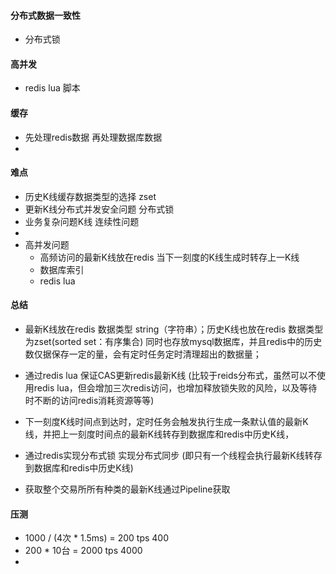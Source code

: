 #### 分布式数据一致性
- 分布式锁

#### 高并发
- redis lua 脚本

#### 缓存 
- 先处理redis数据 再处理数据库数据 
- 

#### 难点

- 历史K线缓存数据类型的选择 zset
- 更新K线分布式并发安全问题 分布式锁
- 业务复杂问题K线 连续性问题 
- 
- 高并发问题 
    - 高频访问的最新K线放在redis 当下一刻度的K线生成时转存上一K线
    - 数据库索引
    - redis lua

#### 总结
- 最新K线放在redis 数据类型 string（字符串）；历史K线也放在redis 数据类型为zset(sorted set：有序集合) 同时也存放mysql数据库，并且redis中的历史数仅据保存一定的量，会有定时任务定时清理超出的数据量；
- 通过redis lua 保证CAS更新redis最新K线 (比较于reids分布式，虽然可以不使用redis lua，但会增加三次redis访问，也增加释放锁失败的风险，以及等待时不断的访问redis消耗资源等等) 
- 下一刻度K线时间点到达时，定时任务会触发执行生成一条默认值的最新K线，并把上一刻度时间点的最新K线转存到数据库和redis中历史K线，
- 通过redis实现分布式锁 实现分布式同步 (即只有一个线程会执行最新K线转存到数据库和redis中历史K线)

- 获取整个交易所所有种类的最新K线通过Pipeline获取

#### 压测
- 1000 / (4次 * 1.5ms) = 200 tps    400
- 200 * 10台 = 2000 tps  4000
- 

